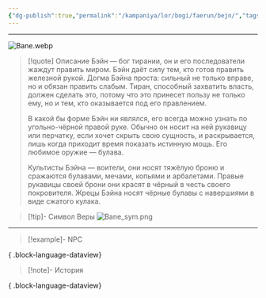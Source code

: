 ```yaml
---
{"dg-publish":true,"permalink":"/kampaniya/lor/bogi/faerun/bejn/","tags":["domain/order","domain/war"],"created":"2025-01-08T06:42:49.871+03:00","updated":"2025-01-09T10:55:16.796+03:00"}
---
```



<hr></hr>

![Bane.webp](/img/user/%D0%90%D1%81%D1%81%D0%B5%D1%82%D1%8B/%D0%9B%D0%BE%D1%80/%D0%91%D0%BE%D0%B3%D0%B8/Bane.webp)


> [!quote] Описание
>Бэйн — бог тирании, он и его последователи жаждут править миром. Бэйн даёт силу тем, кто готов править железной рукой. Догма Бэйна проста: сильный не только вправе, но и обязан править слабым. Тиран, способный захватить власть, должен сделать это, потому что это принесет пользу не только ему, но и тем, кто оказывается под его правлением.
>
>В какой бы форме Бэйн ни являлся, его всегда можно узнать по угольно-чёрной правой руке. Обычно он носит на ней рукавицу или перчатку, если хочет скрыть свою сущность, и раскрывается, лишь когда приходит время показать истинную мощь. Его любимое оружие — булава.
>
>Культисты Бэйна — воители, они носят тяжёлую броню и сражаются булавами, мечами, копьями и арбалетами. Правые рукавицы своей брони они красят в чёрный в честь своего покровителя. Жрецы Бэйна носят чёрные булавы с навершиями в виде сжатого кулака.

>[!tip]- Символ Веры
>![Bane_sym.png](/img/user/%D0%90%D1%81%D1%81%D0%B5%D1%82%D1%8B/%D0%9B%D0%BE%D1%80/%D0%91%D0%BE%D0%B3%D0%B8/%D0%A1%D0%B8%D0%BC%D0%B2%D0%BE%D0%BB/Bane_sym.png) 

<hr></hr>

> [!example]- NPC
> 
{ .block-language-dataview}


> [!note]- История
>  
{ .block-language-dataview}